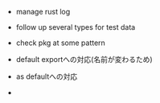 - manage rust log
- follow up several types for test data
- check pkg at some pattern

- default exportへの対応(名前が変わるため)
- as defaultへの対応
- 